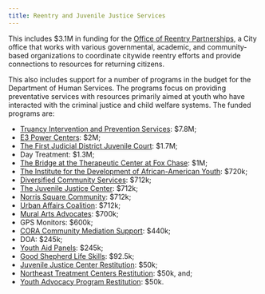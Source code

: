 ```yaml
---
title: Reentry and Juvenile Justice Services
---
```

This includes $3.1M in funding for the [Office of Reentry Partnerships](https://www.phila.gov/departments/office-of-reentry-partnerships/), a City office that works with various governmental, academic, and community-based organizations to coordinate citywide reentry efforts and provide connections to resources for returning citizens. 

This also includes support for a number of programs in the budget for the Department of Human Services. The programs focus on providing preventative services with resources primarily aimed at youth who have interacted with the criminal justice and child welfare systems. The funded programs are:  

- [Truancy Intervention and Prevention Services](https://www.phila.gov/programs/truancy-intervention-and-prevention-services-tips/): $7.8M;
- [E3 Power Centers](https://www.jevshumanservices.org/program/e3-power-center-city/): $2M;
- [The First Judicial District Juvenile Court](https://www.courts.phila.gov/common-pleas/family/juvenile/): $1.7M;
- Day Treatment: $1.3M;
- [The Bridge at the Therapeutic Center at Fox Chase](https://philadelphia.pa.networkofcare.org/mh/services/agency.aspx?pid=THEBRIDGEATTHERAPEUTICCENTERFOXCHASEemclasscbhPhillyCBHem_209_2_0): $1M;
- [The Institute for the Development of African-American Youth](https://idaay.org/): $720k;
- [Diversified Community Services](http://www.dcsphila.org/): $712k;
- [The Juvenile Justice Center](https://juvenilejustice.org/): $712k;
- [Norris Square Community](https://www.nscaphila.org/who-we-are/): $712k;
- [Urban Affairs Coalition](https://uac.org/about/frequently-asked-questions/#12): $712k;
- [Mural Arts Advocates](https://www.muralarts.org/about/board-of-directors/): $700k;
- GPS Monitors: $600k;
- [CORA Community Mediation Support](https://www.coraservices.org/): $440k;
- DOA: $245k;
- [Youth Aid Panels](https://www.phila.gov/districtattorney/resources/Pages/YouthAidPanelProgram.aspx): $245k;
- [Good Shepherd Life Skills](https://www.phillymediators.org/): $92.5k;
- [Juvenile Justice Center Restitution](https://juvenilejustice.org/): $50k;
- [Northeast Treatment Centers Restitution](http://netcenters.org/): $50k, and;
- [Youth Advocacy Program Restitution](https://www.yapinc.org/): $50k.

